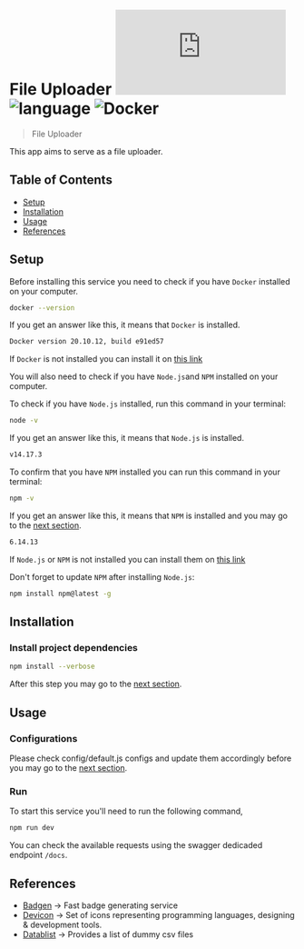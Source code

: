 # File Uploader ![Node.Js](https://badgen.net/badge/icon/node.js?icon=https://cdn.jsdelivr.net/gh/devicons/devicon/icons/nodejs/nodejs-plain-wordmark.svg&label&labelColor=grey) ![language](https://badgen.net/badge/icon/typescript?icon=https://cdn.jsdelivr.net/gh/devicons/devicon/icons/typescript/typescript-original.svg&label&labelColor=grey) ![Docker](https://badgen.net/badge/icon/docker?icon=https://cdn.jsdelivr.net/gh/devicons/devicon/icons/docker/docker-original.svg&label&labelColor=grey)

> File Uploader

This app aims to serve as a file uploader.

## Table of Contents

- [Setup](#markdown-header-setup)
- [Installation](#markdown-header-installation)
- [Usage](#markdown-header-usage)
- [References](#markdown-header-references)

## Setup

Before installing this service you need to check if you have `Docker` installed on your computer.

```sh
docker --version
```

If you get an answer like this, it means that `Docker` is installed.

```sh
Docker version 20.10.12, build e91ed57
```

If `Docker` is not installed you can install it on [this link](https://www.docker.com/products/docker-desktop/)

You will also need to check if you have `Node.js`and `NPM` installed on your computer.

To check if you have `Node.js` installed, run this command in your terminal:

```sh
node -v
```

If you get an answer like this, it means that `Node.js` is installed.

```sh
v14.17.3
```

To confirm that you have `NPM` installed you can run this command in your terminal:

```sh
npm -v
```

If you get an answer like this, it means that `NPM` is installed and you may go to the [next section](#markdown-header-then-install-project-dependencies).

```sh
6.14.13
```

If `Node.js` or `NPM` is not installed you can install them on [this link](https://nodejs.org/en/)

Don't forget to update `NPM` after installing `Node.js`:

```sh
npm install npm@latest -g
```

## Installation

### Install project dependencies

```sh
npm install --verbose
```

After this step you may go to the [next section](#markdown-header-configurations).

## Usage

### Configurations

Please check config/default.js configs and update them accordingly before you may go to the [next section](#markdown-header-run).

### Run

To start this service you'll need to run the following command,

```sh
npm run dev
```

You can check the available requests using the swagger dedicaded endpoint `/docs`.

## References

- [Badgen](https://badgen.net/) -> Fast badge generating service
- [Devicon](https://devicon.dev/) -> Set of icons representing programming languages, designing & development tools.
- [Datablist](https://www.datablist.com/learn/csv/download-sample-csv-files) -> Provides a list of dummy csv files

